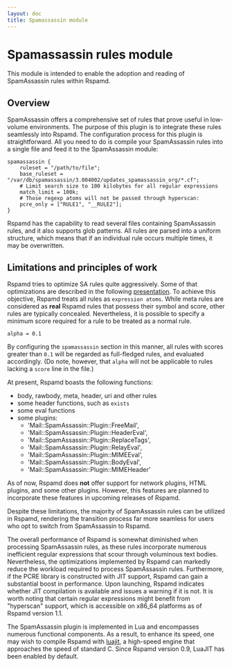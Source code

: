 ```yaml
---
layout: doc
title: Spamassassin module
---
```

# Spamassassin rules module

This module is intended to enable the adoption and reading of SpamAssassin rules within Rspamd.

## Overview

SpamAssassin offers a comprehensive set of rules that prove useful in low-volume environments. 
The purpose of this plugin is to integrate these rules seamlessly into Rspamd. The configuration 
process for this plugin is straightforward. All you need to do is compile your SpamAssassin rules 
into a single file and feed it to the SpamAssassin module:

~~~hcl
spamassassin {
	ruleset = "/path/to/file";
	base_ruleset = "/var/db/spamassassin/3.004002/updates_spamassassin_org/*.cf";
	# Limit search size to 100 kilobytes for all regular expressions
	match_limit = 100k;
	# Those regexp atoms will not be passed through hyperscan:
	pcre_only = ["RULE1", "__RULE2"];
}
~~~

Rspamd has the capability to read several files containing SpamAssassin rules, and it 
also supports glob patterns. All rules are parsed into a uniform structure, which means 
that if an individual rule occurs multiple times, it may be overwritten.

## Limitations and principles of work

Rspamd tries to optimize SA rules quite aggressively. Some of that optimizations
are described in the following [presentation](https://highsecure.ru/ast-rspamd.pdf).
To achieve this objective, Rspamd treats all rules as `expression atoms`. While meta 
rules are considered as **real** Rspamd rules that possess their symbol and score, 
other rules are typically concealed. Nevertheless, it is possible to specify a minimum 
score required for a rule to be treated as a normal rule.

    alpha = 0.1

By configuring the `spamassassin` section in this manner, all rules with scores greater 
than `0.1` will be regarded as full-fledged rules, and evaluated accordingly. (Do note, 
however, that `alpha` will not be applicable to rules lacking a `score` line in the file.)

At present, Rspamd boasts the following functions:

* body, rawbody, meta, header, uri and other rules
* some header functions, such as `exists`
* some eval functions
* some plugins:
    + 'Mail::SpamAssassin::Plugin::FreeMail',
    + 'Mail::SpamAssassin::Plugin::HeaderEval',
    + 'Mail::SpamAssassin::Plugin::ReplaceTags',
    + 'Mail::SpamAssassin::Plugin::RelayEval',
    + 'Mail::SpamAssassin::Plugin::MIMEEval',
    + 'Mail::SpamAssassin::Plugin::BodyEval',
    + 'Mail::SpamAssassin::Plugin::MIMEHeader'

As of now, Rspamd does **not** offer support for network plugins, HTML plugins, and some other plugins. 
However, this features are planned  to incorporate these features in upcoming releases of Rspamd.

Despite these limitations, the majority of SpamAssassin rules can be utilized in Rspamd, 
rendering the transition process far more seamless for users who opt to switch from SpamAssassin to Rspamd.

The overall performance of Rspamd is somewhat diminished when processing SpamAssassin rules, 
as these rules incorporate numerous inefficient regular expressions that scour through voluminous 
text bodies. Nevertheless, the optimizations implemented by Rspamd can markedly reduce the workload 
required to process SpamAssassin rules. Furthermore, if the PCRE library is constructed with 
JIT support, Rspamd can gain a substantial boost in performance. Upon launching, Rspamd indicates 
whether JIT compilation is available and issues a warning if it is not. It is worth noting that certain 
regular expressions might benefit from "hyperscan" support, which is accessible on x86_64 platforms 
as of Rspamd version 1.1.

The SpamAssassin plugin is implemented in Lua and encompasses numerous functional components. 
As a result, to enhance its speed, one may wish to compile Rspamd with [luajit](https://luajit.org),
a high-speed engine that approaches the speed of standard C. Since Rspamd version 0.9, LuaJIT has been 
enabled by default.
